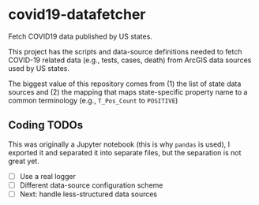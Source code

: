 # covid19-datafetcher
Fetch COVID19 data published by US states.


This project has the scripts and data-source definitions needed to fetch COVID-19 related data (e.g., tests, cases, death) from ArcGIS data sources used by US states.


The biggest value of this repository comes from (1) the list of state data sources and (2) the mapping that maps state-specific property name to a common terminology (e.g., `T_Pos_Count` to `POSITIVE`)


## Coding TODOs
This was originally a Jupyter notebook (this is why `pandas` is used), I exported it and separated it into separate files, but the separation is not great yet. 

- [ ] Use a real logger
- [ ] Different data-source configuration scheme
- [ ] Next: handle less-structured data sources
